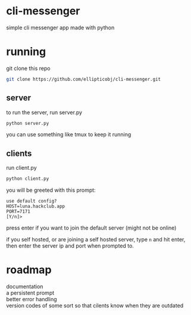 # cli-messenger
simple cli messenger app made with python

# running
git clone this repo    

```bash
git clone https://github.com/ellipticobj/cli-messenger.git
```

## server 
to run the server, run server.py  

```bash
python server.py
```

you can use something like tmux to keep it running  

## clients
run client.py  

```bash
python client.py
```

you will be greeted with this prompt:  
```
use default config?
HOST=luna.hackclub.app
PORT=7171
[Y/n]> 
```
press enter if you want to join the default server (might not be online)  
  
if you self hosted, or are joining a self hosted server, type `n` and hit enter, then enter the server ip and port when prompted to.  

# roadmap
documentation  
a persistent prompt  
better error handling  
version codes of some sort so that cilents know when they are outdated  
